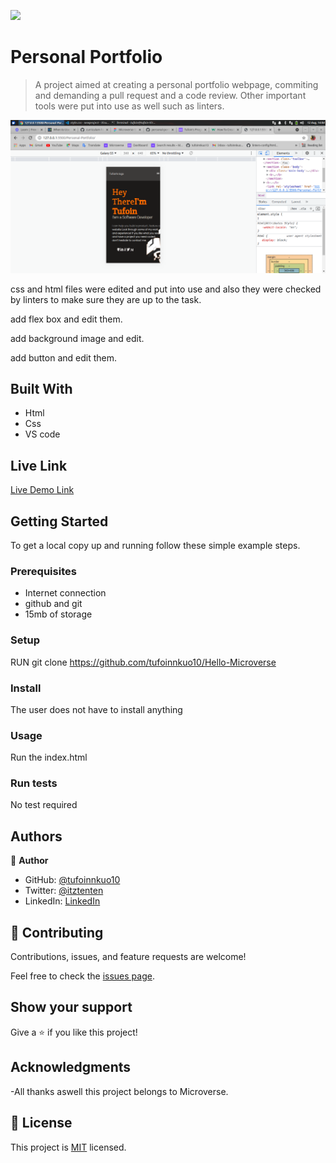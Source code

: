 ![](https://img.shields.io/badge/Microverse-blueviolet)

# Personal Portfolio

> A project aimed at creating a personal portfolio webpage, commiting and demanding a pull request and a code review. Other important tools were put into use as well such as linters.


![screenshot](portfolio.png)

css and html files were edited and put into use and also they were checked by linters to make sure they are up to the task.

add flex box and edit them.

add background image and edit.

add button and edit them.



## Built With

- Html
- Css
- VS code

## Live Link

[Live Demo Link](https://tufoinnkuo10.github.io/Hello-Microverse/)

## Getting Started

To get a local copy up and running follow these simple example steps.

### Prerequisites

- Internet connection
- github and git
- 15mb of storage


### Setup

RUN git clone https://github.com/tufoinnkuo10/Hello-Microverse

### Install

The user does not have to install anything

### Usage

Run the index.html

### Run tests 

No test required

## Authors

👤 **Author**

- GitHub: [@tufoinnkuo10](https://github.com/tufoinnkuo10)
- Twitter: [@itztenten](https://twitter.com/itztenten)
- LinkedIn: [LinkedIn](https://www.linkedin.com/in/tufoin-nkuo-3b272320b)

## 🤝 Contributing

Contributions, issues, and feature requests are welcome!

Feel free to check the [issues page](../../issues/).

## Show your support

Give a ⭐️ if you like this project!

## Acknowledgments

-All thanks aswell this project belongs to Microverse.

## 📝 License

This project is [MIT](./MIT.md) licensed.
